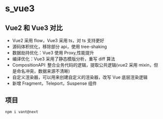 # s_vue3

## Vue2 和 Vue3 对比

-   Vue2 采用 flow，Vue3 采用 ts，对 ts 支持更好
-   源码体积优化，移除部分 api，使用 tree-shaking
-   数据劫持优化：Vue3 使用 Proxy,性能提升
-   编译优化：Vue3 采用了静态模版分析，重写 diff 算法
-   CompositionAPI: 整合业务代码的逻辑，提取公共逻辑(vue2 采用 mixin，但是命名冲突，数据来源不清晰)
-   自定义渲染器，可以用来创建自定义的渲染器，改写 Vue 底层渲染逻辑
-   新增 Fragment，Teleport，Suspense 组件

## 项目

```
npm i vant@next
```
